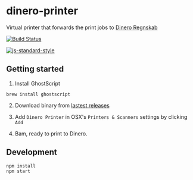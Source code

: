 # dinero-printer
Virtual printer that forwards the print jobs to [Dinero Regnskab](https://dinero.dk/)

[![Build Status](https://travis-ci.org/auchenberg/dinero-printer.svg?branch=master)](https://travis-ci.org/auchenberg/dinero-printer)

[![js-standard-style](https://cdn.rawgit.com/feross/standard/master/badge.svg)](https://github.com/feross/standard)


## Getting started

1. Install GhostScript

```
brew install ghostscript
```

2. Download binary from [lastest releases](https://github.com/auchenberg/dinero-printer/releases)

3. Add `Dinero Printer` in OSX's `Printers & Scanners` settings by clicking `Add`

4. Bam, ready to print to Dinero.

## Development

```
npm install
npm start
```

